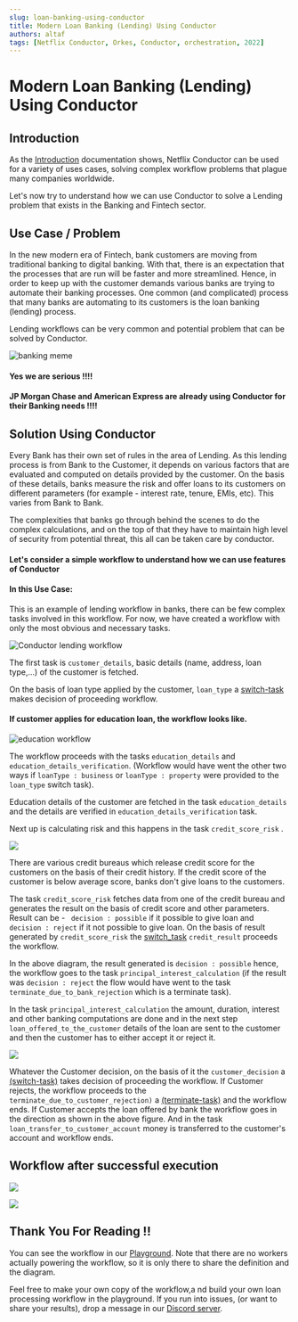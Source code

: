 ```yaml
---
slug: loan-banking-using-conductor 
title: Modern Loan Banking (Lending) Using Conductor
authors: altaf
tags: [Netflix Conductor, Orkes, Conductor, orchestration, 2022]
---
```


# Modern Loan Banking (Lending) Using Conductor

## Introduction

As the [Introduction](/content/) documentation shows, Netflix Conductor can be used for a variety of uses cases, solving complex workflow problems that plague many companies worldwide.

Let's now try to understand how we can use Conductor to solve a Lending problem that exists in the Banking and Fintech sector. 

## Use Case / Problem

In the new modern era of Fintech, bank customers are moving from traditional banking to digital banking. With that, there is an expectation that the processes that are run will be faster and more streamlined.  Hence, in order to keep up with the customer demands various banks are trying to automate their banking processes.  One common (and complicated) process that many banks are automating  to its customers is the loan banking (lending) process. 

Lending workflows can be very common and potential problem that can be solved by Conductor.


![banking meme](./assets/lending_meme_Medium.png)

<!--truncate-->

#### Yes we are serious !!!!
#### JP Morgan Chase and American Express are already using Conductor for their Banking needs !!!!

## Solution Using Conductor

Every Bank has their own set of rules in the area of Lending. As this lending process is from Bank to the Customer, it depends on various factors that are evaluated and computed on details provided by the customer. On the basis of these details, banks measure the risk and offer loans to its customers on different parameters (for example - interest rate, tenure, EMIs, etc). This varies from Bank to Bank.

The complexities that banks go through behind the scenes to do the complex calculations, and on the top of that they have to maintain high level of security from potential threat, this all can be taken care by conductor.

#### Let's consider a simple workflow to understand how we can use features of Conductor
#### In this Use Case:

This is an example of lending workflow in banks, there can be few complex tasks involved in this workflow. 
For now, we have created a workflow with only the most obvious and necessary tasks.

![Conductor lending workflow](./assets/lending_flow.png)

The first task is `customer_details`, basic details (name, address, loan type,...) of the customer is fetched.

On the basis of loan type applied by the customer, `loan_type` a [switch-task](/content/reference-docs/operators/switch) makes decision of proceeding workflow.

#### If customer applies for education loan, the workflow looks like.

![education workflow](./assets/loanType_education.png)

The workflow proceeds with the tasks `education_details` and `education_details_verification`. (Workflow would have went the other two ways if  `loanType : business`  or  `loanType : property`  were provided to the  `loan_type`  switch task). 

Education details of the customer are fetched in the task  `education_details`  and the details are verified in   `education_details_verification`  task.

Next up is calculating risk and this happens in the task `credit_score_risk` .   

![](./assets/lending_credit_score_Medium.png)

There are various credit bureaus which release credit score for the customers on the basis of their credit history. 
If the credit score of the customer is below average score, banks don't give loans to the customers. 

The task `credit_score_risk`  fetches data from one of the credit bureau and generates the result on the basis of credit score and other parameters. 
Result can be - ` decision : possible`  if it possible to give loan and ` decision : reject` if it not possible to give loan.
On the basis of result generated by  `credit_score_risk`  the [switch_task](/content/reference-docs/operators/switch)  `credit_result`  proceeds the workflow. 

In the above diagram, the result generated is  `decision : possible`  hence, the workflow goes to the task  `principal_interest_calculation` (if the result was  `decision : reject`  the flow would have went to the task `terminate_due_to_bank_rejection`  which is a terminate task). 

In the task  `principal_interest_calculation`  the amount, duration, interest and other banking computations are done and in the next step  `loan_offered_to_the_customer`  details of the loan are sent to the customer and then the customer has to either accept it or reject it.

![](./assets/loan_transfer_Medium.png)

Whatever the Customer decision, on the basis of it the `customer_decision` a [(switch-task)](/content/reference-docs/operators/switch)  takes decision of proceeding the workflow. If Customer rejects, the workflow proceeds to the `terminate_due_to_customer_rejection)` a [(terminate-task)](/content/reference-docs/operators/terminate) and the workflow ends. If Customer accepts the loan offered by bank the workflow goes in the direction as shown in the above figure. And in the task  `loan_transfer_to_customer_account` money is transferred to the customer's account and workflow ends.


## Workflow after successful execution

![](./assets/lending_flow_successful.png)

![](./assets/lending_meme_finish.jpg)

## Thank You For Reading !!

You can see the workflow in our [Playground](https://play.orkes.io/workflowDef/loan_banking). Note that there are no workers actually powering the workflow, so it is only there to share the definition and the diagram.

Feel free to make your own copy of the workflow,a nd build your own loan processing workflow in the playground.  If you run into issues, (or want to share your results), drop a message in our [Discord server](https://discord.gg/pYYdYsYTAw).



